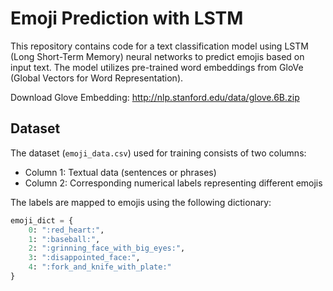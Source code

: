# Emoji Prediction with LSTM

This repository contains code for a text classification model using LSTM (Long Short-Term Memory) neural networks to predict emojis based on input text. The model utilizes pre-trained word embeddings from GloVe (Global Vectors for Word Representation).

Download Glove Embedding: http://nlp.stanford.edu/data/glove.6B.zip 

## Dataset

The dataset (`emoji_data.csv`) used for training consists of two columns:
- Column 1: Textual data (sentences or phrases)
- Column 2: Corresponding numerical labels representing different emojis

The labels are mapped to emojis using the following dictionary:
```python
emoji_dict = {
    0: ":red_heart:",
    1: ":baseball:",
    2: ":grinning_face_with_big_eyes:",
    3: ":disappointed_face:",
    4: ":fork_and_knife_with_plate:"
}
